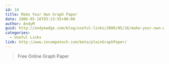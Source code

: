 ```yaml
---
id: 14
title: Make Your Own Graph Paper
date: 2006-05-16T03:23:55+00:00
author: AndyM
guid: http://andymadge.com/blog/useful-links/2006/05/16/make-your-own-graph-paper/
categories:
  - Useful Links
link: http://www.incompetech.com/beta/plainGraphPaper/
---
```

> Free Online Graph Paper